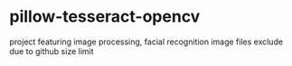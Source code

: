 # pillow-tesseract-opencv
project featuring image processing, facial recognition
image files exclude due to github size limit
